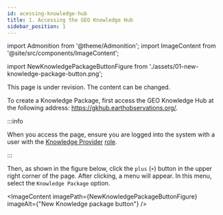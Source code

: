 ```yaml
---
id: acessing-knowledge-hub
title: 1. Accessing the GEO Knowledge Hub
sidebar_position: 1
---
```


import Admonition from '@theme/Admonition';
import ImageContent from '@site/src/components/ImageContent';

import NewKnowledgePackageButtonFigure from './assets/01-new-knowledge-package-button.png';

<Admonition type="caution" icon="🚧" title="Page under revision">
    <p>This page is under revision. The content can be changed.</p>
</Admonition>

To create a Knowledge Package, first access the GEO Knowledge Hub at the following address: https://gkhub.earthobservations.org/. 

:::info

When you access the page, ensure you are logged into the system with a user with the [Knowledge Provider](../../../concepts/user-roles.md#knowledge-provider) [role](../../../concepts/user-roles.md).

:::

Then, as shown in the figure below, click the `plus` (`+`) button in the upper right corner of the page. After clicking, a menu will appear. In this menu, select the `Knowledge Package` option.

<ImageContent
imagePath={NewKnowledgePackageButtonFigure}
imageAlt={"New Knowledge package button"}
/>
